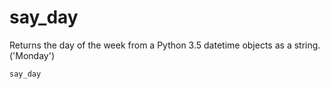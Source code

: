# say_day
Returns the day of the week from a Python 3.5 datetime objects as a string. ('Monday')

`say_day`
